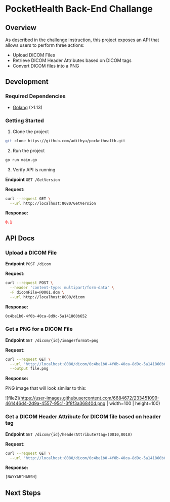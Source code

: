 # PocketHealth Back-End Challange

## Overview

As described in the challenge instruction, this project exposes an API that allows users to perform three actions:

- Upload DICOM Files
- Retrieve DICOM Header Attributes based on DICOM tags
- Convert DICOM files into a PNG

## Development

### Required Dependencies

- [Golang](https://go.dev/doc/install) (>1.13)

### Getting Started

1. Clone the project

```bash
git clone https://github.com/adithya/pockethealth.git
```

2. Run the project
```bash
go run main.go
```

3. Verify API is running

**Endpoint**  `GET /GetVersion`

**Request:**
```bash
curl --request GET \
  --url http://localhost:8080/GetVersion
```

**Response:**
```json
0.1
```

## API Docs

### Upload a DICOM File

**Endpoint** `POST /dicom`

**Request:**
```bash
curl --request POST \
  --header 'content-type: multipart/form-data' \
  -F dicomFile=@0001.dcm \
  --url http://localhost:8080/dicom
```

**Response:**
```bash
0c4be1b0-4f0b-40ca-8d9c-5a141860b652
```

### Get a PNG for a DICOM File

**Endpoint** `GET /dicom/{id}/image?format=png`

**Request:**
```bash
curl --request GET \
  --url "http://localhost:8080/dicom/0c4be1b0-4f0b-40ca-8d9c-5a141860b652/image?format=png" \
  --output file.png
```

**Response:**

PNG image that will look similar to this: 

![file2](https://user-images.githubusercontent.com/6684672/233451099-461446d4-2d9a-4557-95c1-3f8f3a36840d.png | width=100 | height=100)

### Get a DICOM Header Attribute for DICOM file based on header tag

**Endpoint** `GET /dicom/{id}/headerAttribute?tag=(0010,0010)`

**Request:**
```bash
curl --request GET \
  --url "http://localhost:8080/dicom/0c4be1b0-4f0b-40ca-8d9c-5a141860b652/headerAttribute?tag=(0010,0010)"
```

**Response:**
```bash
[NAYYAR^HARSH]
```

## Next Steps
